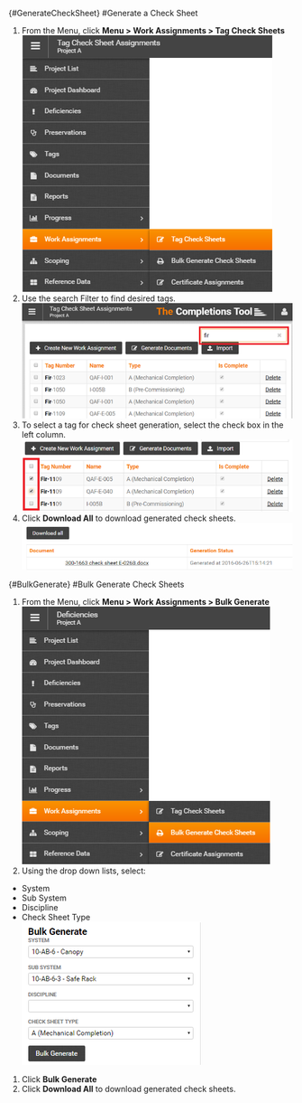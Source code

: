 {#GenerateCheckSheet}
#Generate a Check Sheet 
1. From the Menu, click **Menu > Work Assignments > Tag Check Sheets**  
![Menu > Work Assignments > Tag Check Sheets](images\Mtagchecksheetassignments.PNG)   
1. Use the search Filter to find desired tags.  
![Filter Tag Check Sheet Assignments](images\tagcsassignmentsfilter.png)  
1. To select a tag for check sheet generation, select the check box in the left column.  
![Select Tag Check Sheet Assignments](images\tagcsassignmentsselect.png)  
1. Click **Download All** to download generated check sheets.  
![Download Generated Check Sheets](images\downloadgeneratedcs.png)  

{#BulkGenerate}
#Bulk Generate Check Sheets
1. From the Menu, click **Menu > Work Assignments > Bulk Generate**  
![Menu > Work Assignments > Bulk Generate](images\MBulkGenerateCS.PNG)   
2. Using the drop down lists, select:
  - System
  - Sub System
  - Discipline
  - Check Sheet Type  
    ![Bulk Generate Options](images\BulkGenerateOptions.png)
1. Click **Bulk Generate**
1. Click **Download All** to download generated check sheets.